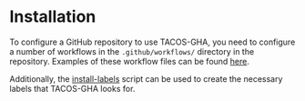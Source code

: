 # Installation

To configure a GitHub repository to use TACOS-GHA, you need to configure a
number of workflows in the `.github/workflows/` directory in the repository.
Examples of these workflow files can be found [here](workflows).

Additionally, the [install-labels](../lib/tacos/install-labels) script can be
used to create the necessary labels that TACOS-GHA looks for.
